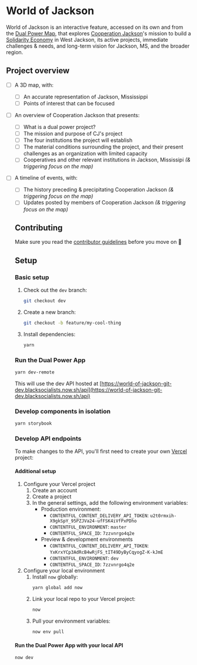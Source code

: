 # World of Jackson

World of Jackson is an interactive feature, accessed on its own and from the [Dual Power Map](https://blacksocialists.us/dual-power-map), that explores [Cooperation Jackson](https://cooperationjackson.org/intro)'s mission to build a [Solidarity Economy](https://github.com/BSA-US/world-of-jackson/wiki/solidarity-economy) in West Jackson, its active projects, immediate challenges & needs, and long-term vision for Jackson, MS, and the broader region.

## Project overview

- [ ] A 3D map, with:
  - [ ] An accurate representation of Jackson, Mississippi
  - [ ] Points of interest that can be focused
- [ ] An overview of Cooperation Jackson that presents:
  - [ ] What is a dual power project?
  - [ ] The mission and purpose of CJ's project
  - [ ] The four institutions the project will establish
  - [ ] The material conditions surrounding the project, and their present challenges as an organization with limited capacity
  - [ ] Cooperatives and other relevant institutions in Jackson, Mississipi _(& triggering focus on the map)_
- [ ] A timeline of events, with:
  - [ ] The history preceding & precipitating Cooperation Jackson _(& triggering focus on the map)_
  - [ ] Updates posted by members of Cooperation Jackson _(& triggering focus on the map)_

  ## Contributing

    Make sure you read the [contributor guidelines](https://github.com/BSA-US/world-of-jackson/blob/master/CONTRIBUTING.md) before you move on :slightly_smiling_face:

    ## Setup

    ### Basic setup

    1. Check out the `dev` branch:
        ```sh
        git checkout dev
        ```
    2. Create a new branch:
        ```sh
        git checkout -b feature/my-cool-thing
        ```
    3. Install dependencies:
        ```sh
        yarn
        ```

    ### Run the Dual Power App

    ```sh
    yarn dev-remote
    ```

    This will use the dev API hosted at [https://world-of-jackson-git-dev.blacksocialists.now.sh/api](https://world-of-jackson-git-dev.blacksocialists.now.sh/api)

    ### Develop components in isolation

    ```sh
    yarn storybook
    ```

    ### Develop API endpoints

    To make changes to the API, you'll first need to create your own [Vercel](https://vercel.com) project:

    #### Additional setup

    1. Configure your Vercel project
        1. Create an account
        2. Create a project
        3. In the general settings, add the following environment variables:
            - Production environment:
                - `CONTENTFUL_CONTENT_DELIVERY_API_TOKEN`: `u2t0rmxih-X9gkSpY_95PZJVa24-ufFSK4iVfPxPDho`
                - `CONTENTFUL_ENVIRONMENT`: `master`
                - `CONTENTFUL_SPACE_ID`: `7zzvnrgo4q2e`
            - Preview & development environments
                - `CONTENTFUL_CONTENT_DELIVERY_API_TOKEN`: `YxKrxYCp3AdRcB4wRjFS_tIT49DyByCqyogZ-K-kJmE`
                - `CONTENTFUL_ENVIRONMENT`: `dev`
                - `CONTENTFUL_SPACE_ID`: `7zzvnrgo4q2e`
    3. Configure your local environment
        1. Install `now` globally:
            ```sh
            yarn global add now
            ```
        2. Link your local repo to your Vercel project:
            ```sh
            now
            ```
        3. Pull your environment variables:
            ```sh
            now env pull
            ```

    #### Run the Dual Power App with your local API

    ```sh
    now dev
    ```
